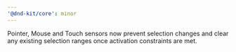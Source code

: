 ```yaml
---
'@dnd-kit/core': minor
---
```


Pointer, Mouse and Touch sensors now prevent selection changes and clear any existing selection ranges once activation constraints are met.
